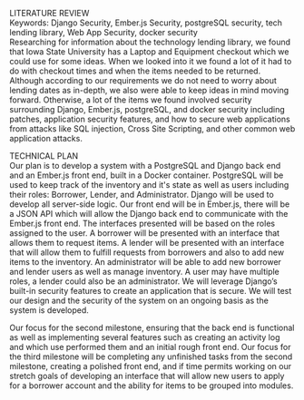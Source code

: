LITERATURE REVIEW  
Keywords: Django Security, Ember.js Security, postgreSQL security, tech lending library, Web App Security, docker security  
Researching for information about the technology lending library, we found that Iowa State University has a Laptop and Equipment checkout which we could use for some ideas. When we looked into it we found a lot of it had to do with checkout times and when the items needed to be returned. Although according to our requirements we do not need to worry about lending dates as in-depth, we also were able to keep ideas in mind moving forward. Otherwise, a lot of the items we found involved security surrounding Django, Ember.js, postgreSQL, and docker security including patches, application security features, and how to secure web applications from attacks like SQL injection, Cross Site Scripting, and other common web application attacks.

TECHNICAL PLAN  
Our plan is to develop a system with a PostgreSQL and Django back end and an Ember.js front end, built in a Docker container. PostgreSQL will be used to keep track of the inventory and it's state as well as users including their roles: Borrower, Lender, and Administrator. Django will be used to develop all server-side logic. Our front end will be in Ember.js, there will be a JSON API which will allow the Django back end to communicate with the Ember.js front end. The interfaces presented will be based on the roles assigned to the user.  A borrower will be presented with an interface that allows them to request items.  A lender will be presented with an interface that will allow them to fulfill requests from borrowers and also to add new items to the inventory.  An administrator will be able to add new borrower and lender users as well as manage inventory. A user may have multiple roles, a lender could also be an administrator. We will leverage Django’s built-in security features to create an application that is secure. We will test our design and the security of the system on an ongoing basis as the system is developed.

Our focus for the second milestone, ensuring that the back end is functional as well as implementing several features such as creating an activity log and which use performed them and an initial rough front end. Our focus for the third milestone will be completing any unfinished tasks from the second milestone, creating a polished front end, and if time permits working on our stretch goals of developing an interface that will allow new users to apply for a borrower account and the ability for items to be grouped into modules.
